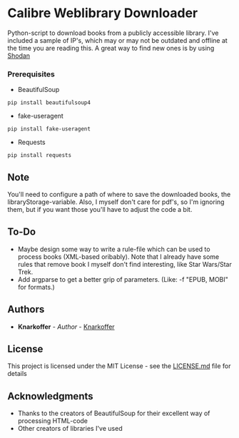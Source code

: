 # Calibre Weblibrary Downloader

Python-script to download books from a publicly accessible library. I've included a sample of IP's, which may or may not be outdated and offline at the time you are reading this. A great way to find new ones is by using [Shodan](https://www.shodan.io/search?query=%22server%3A+calibre%22)

### Prerequisites

* BeautifulSoup 
```
pip install beautifulsoup4
```

* fake-useragent
```
pip install fake-useragent
```
* Requests
```
pip install requests

```
## Note

You'll need to configure a path of where to save the downloaded books, the libraryStorage-variable. Also, I myself don't care for pdf's, so I'm ignoring them, but if you want those you'll have to adjust the code a bit.

## To-Do

* Maybe design some way to write a rule-file which can be used to process books (XML-based oribably). Note that I already have some rules that remove book I myself don't find interesting, like Star Wars/Star Trek.
* Add argparse to get a better grip of parameters. (Like: -f "EPUB, MOBI" for formats.)


## Authors

* **Knarkoffer** - *Author* - [Knarkoffer](https://github.com/Knarkoffer)

## License

This project is licensed under the MIT License - see the [LICENSE.md](LICENSE.md) file for details

## Acknowledgments

* Thanks to the creators of BeautifulSoup for their excellent way of processing HTML-code
* Other creators of libraries I've used
